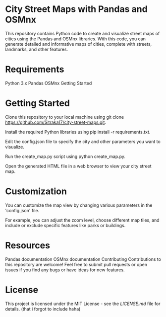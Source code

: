 # City Street Maps with Pandas and OSMnx
This repository contains Python code to create and visualize street maps of cities using the Pandas and OSMnx libraries. With this code, you can generate detailed and informative maps of cities, complete with streets, landmarks, and other features.

# Requirements
Python 3.x
Pandas
OSMnx
Getting Started

# Getting Started
Clone this repository to your local machine using git clone https://github.com/Sitraka17/city-street-maps.git.

Install the required Python libraries using pip install -r requirements.txt.

Edit the config.json file to specify the city and other parameters you want to visualize.

Run the create_map.py script using python create_map.py.

Open the generated HTML file in a web browser to view your city street map.

# Customization

You can customize the map view by changing various parameters in the 'config.json' file. 

For example, you can adjust the zoom level, choose different map tiles, and include or exclude specific features like parks or buildings.

# Resources
Pandas documentation
OSMnx documentation
Contributing
Contributions to this repository are welcome! Feel free to submit pull requests or open issues if you find any bugs or have ideas for new features.

# License
This project is licensed under the MIT License - see the *LICENSE.md* file for details. (that i forgot to include haha)
